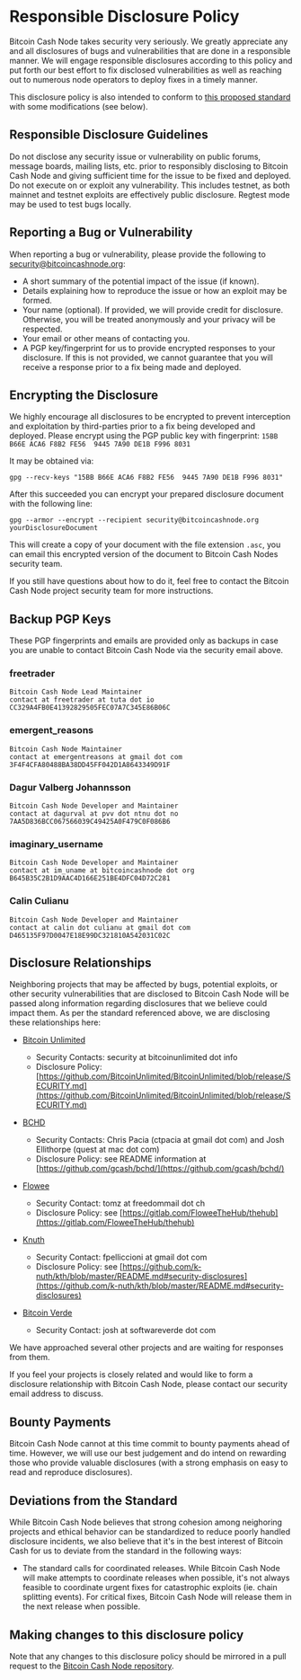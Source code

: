 # Responsible Disclosure Policy

Bitcoin Cash Node takes security very seriously.  We greatly appreciate any and
all disclosures of bugs and vulnerabilities that are done in a responsible
manner.  We will engage responsible disclosures according to this policy and put
forth our best effort to fix disclosed vulnerabilities as well as reaching out
to numerous node operators to deploy fixes in a timely manner.

This disclosure policy is also intended to conform to [this proposed standard](https://github.com/RD-Crypto-Spec/Responsible-Disclosure/blob/184391fcbc1bbf3c158c527a841e611ac9ae8388/README.md)
with some modifications (see below).

## Responsible Disclosure Guidelines

Do not disclose any security issue or vulnerability on public forums, message
boards, mailing lists, etc. prior to responsibly disclosing to Bitcoin Cash Node
and giving sufficient time for the issue to be fixed and deployed.
Do not execute on or exploit any vulnerability.  This includes testnet, as both
mainnet and testnet exploits are effectively public disclosure.  Regtest mode
may be used to test bugs locally.

## Reporting a Bug or Vulnerability

When reporting a bug or vulnerability, please provide the following to
security@bitcoincashnode.org:

* A short summary of the potential impact of the issue (if known).
* Details explaining how to reproduce the issue or how an exploit may be formed.
* Your name (optional).  If provided, we will provide credit for disclosure.
  Otherwise, you will be treated anonymously and your privacy will be respected.
* Your email or other means of contacting you.
* A PGP key/fingerprint for us to provide encrypted responses to your disclosure.
  If this is not provided, we cannot guarantee that you will receive a response
  prior to a fix being made and deployed.

## Encrypting the Disclosure

We highly encourage all disclosures to be encrypted to prevent interception and
exploitation by third-parties prior to a fix being developed and deployed.
Please encrypt using the PGP public key with fingerprint:
`15BB B66E ACA6 F8B2 FE56  9445 7A90 DE1B F996 8031`

It may be obtained via:

```
gpg --recv-keys "15BB B66E ACA6 F8B2 FE56  9445 7A90 DE1B F996 8031"
```

After this succeeded you can encrypt your prepared disclosure document with the
following line:

```
gpg --armor --encrypt --recipient security@bitcoincashnode.org yourDisclosureDocument
```

This will create a copy of your document with the file extension `.asc`, you can
email this encrypted version of the document to Bitcoin Cash Nodes security team.

If you still have questions about how to do it, feel free to contact the Bitcoin
Cash Node project security team for more instructions.

## Backup PGP Keys

These PGP fingerprints and emails are provided only as backups in case you are
unable to contact Bitcoin Cash Node via the security email above.

### freetrader

```
Bitcoin Cash Node Lead Maintainer
contact at freetrader at tuta dot io
CC329A4FB0E41392829505FEC07A7C345E86B06C
```

### emergent_reasons

```
Bitcoin Cash Node Maintainer
contact at emergentreasons at gmail dot com
3F4F4CFA80488BA38DD45FF042D1A8643349D91F
```

### Dagur Valberg Johannsson

```
Bitcoin Cash Node Developer and Maintainer
contact at dagurval at pvv dot ntnu dot no
7AA5D836BCC067566039C49425A0F479C0F086B6
```

### imaginary_username

```
Bitcoin Cash Node Developer and Maintainer
contact at im_uname at bitcoincashnode dot org
B645B35C2B1D9AAC4D166E251BE4DFC04D72C281
```

### Calin Culianu

```
Bitcoin Cash Node Developer and Maintainer
contact at calin dot culianu at gmail dot com
D465135F97D0047E18E99DC321810A542031C02C
```

## Disclosure Relationships

Neighboring projects that may be affected by bugs, potential exploits, or other
security vulnerabilities that are disclosed to Bitcoin Cash Node will be passed
along information regarding disclosures that we believe could impact them. As
per the standard referenced above, we are disclosing these relationships here:

* [Bitcoin Unlimited](https://www.bitcoinunlimited.info)
    * Security Contacts: security at bitcoinunlimited dot info
    * Disclosure Policy: [https://github.com/BitcoinUnlimited/BitcoinUnlimited/blob/release/SECURITY.md](https://github.com/BitcoinUnlimited/BitcoinUnlimited/blob/release/SECURITY.md)

* [BCHD](https://bchd.cash)
    * Security Contacts: Chris Pacia (ctpacia at gmail dot com) and Josh Ellithorpe
      (quest at mac dot com)
    * Disclosure Policy: see README information at [https://github.com/gcash/bchd/](https://github.com/gcash/bchd/)

* [Flowee](https://flowee.org)
    * Security Contact: tomz at freedommail dot ch
    * Disclosure Policy: see [https://gitlab.com/FloweeTheHub/thehub](https://gitlab.com/FloweeTheHub/thehub)

* [Knuth](https://github.com/k-nuth/kth/)
    * Security Contact: fpelliccioni at gmail dot com
    * Disclosure Policy: see [https://github.com/k-nuth/kth/blob/master/README.md#security-disclosures](https://github.com/k-nuth/kth/blob/master/README.md#security-disclosures)

* [Bitcoin Verde](https://github.com/SoftwareVerde/bitcoin-verde/)
    * Security Contact: josh at softwareverde dot com

We have approached several other projects and are waiting for responses from them.

If you feel your projects is closely related and would like to form a disclosure
relationship with Bitcoin Cash Node, please contact our security email address
to discuss.

## Bounty Payments

Bitcoin Cash Node cannot at this time commit to bounty payments ahead of time.
However, we will use our best judgement and do intend on rewarding those who
provide valuable disclosures (with a strong emphasis on easy to read and
reproduce disclosures).

## Deviations from the Standard

While Bitcoin Cash Node believes that strong cohesion among neighoring projects
and ethical behavior can be standardized to reduce poorly handled disclosure
incidents, we also believe that it's in the best interest of Bitcoin Cash for us
to deviate from the standard in the following ways:

* The standard calls for coordinated releases. While Bitcoin Cash Node will make
  attempts to coordinate releases when possible, it's not always feasible to
  coordinate urgent fixes for catastrophic exploits (ie. chain splitting events).
  For critical fixes, Bitcoin Cash Node will release them in the next release
  when possible.

## Making changes to this disclosure policy

Note that any changes to this disclosure policy should be mirrored in a pull
request to the [Bitcoin Cash Node repository](https://gitlab.com/bitcoin-cash-node/bitcoin-cash-node).
